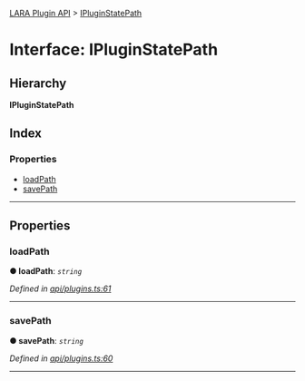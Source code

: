 [LARA Plugin API](../README.md) > [IPluginStatePath](../interfaces/ipluginstatepath.md)

# Interface: IPluginStatePath

## Hierarchy

**IPluginStatePath**

## Index

### Properties

* [loadPath](ipluginstatepath.md#loadpath)
* [savePath](ipluginstatepath.md#savepath)

---

## Properties

<a id="loadpath"></a>

###  loadPath

**● loadPath**: *`string`*

*Defined in [api/plugins.ts:61](https://github.com/concord-consortium/lara/blob/282bbe90/lara-plugin-api/src/api/plugins.ts#L61)*

___
<a id="savepath"></a>

###  savePath

**● savePath**: *`string`*

*Defined in [api/plugins.ts:60](https://github.com/concord-consortium/lara/blob/282bbe90/lara-plugin-api/src/api/plugins.ts#L60)*

___

